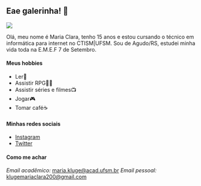 ## Eae galerinha! 👋

![ ](http://images2.memedroid.com/images/UPLOADED140/560ec4819c564.jpeg)

Olá, meu nome é Maria Clara, tenho 15 anos e estou cursando o técnico em informática para internet no CTISM|UFSM.
Sou de Agudo/RS, estudei minha vida toda na E.M.E.F 7 de Setembro.

#### Meus hobbies
* Ler📕
* Assistir RPG🌹👀
* Assistir séries e filmes📺
* Jogar🎮
* Tomar café☕

#### Minhas redes sociais
* [Instagram](https://www.instagram.com/klugee.mc/)
* [Twitter](https://twitter.com/klugeemc)

#### Como me achar
*Email acadêmico:* maria.kluge@acad.ufsm.br
*Email pessoal:* klugemariaclara200@gmail.com
